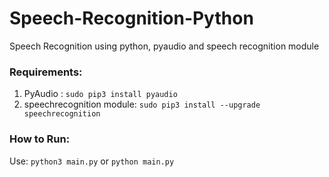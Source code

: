 # Speech-Recognition-Python
Speech Recognition using python, pyaudio and speech recognition module
### Requirements:
1. PyAudio : ``` sudo pip3 install pyaudio ```
2. speechrecognition module: ``` sudo pip3 install --upgrade speechrecognition ```

### How to Run:
Use: ```python3 main.py``` or ```python main.py```
